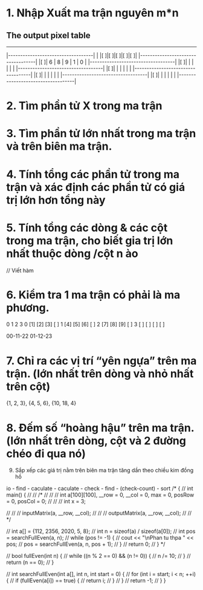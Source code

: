 # 1. Nhập Xuất ma trận nguyên m*n 
## The output pixel table
------------------------

|-----------------------------------|
|     |[   ]|[   ]|[   ]|[   ]|[   ]|
|-----------------------------------|
|[   ]|  6  |  8  |  9  |  1  |  0  |
|-----------------------------------|
|[   ]|     |     |     |     |     |
|-----------------------------------|
|[   ]|     |     |     |     |     |
|-----------------------------------|
|[   ]|     |     |     |     |     |
|-----------------------------------|
|[   ]|     |     |     |     |     |
|-----------------------------------|

# 2. Tìm phần tử X trong ma trận

# 3. Tìm phần tử lớn nhất trong ma trận và trên biên ma trận.


# 4. Tính tổng các phần tử trong ma trận và xác định các phần tử có giá trị lớn hơn tổng này

# 5. Tính tổng các dòng & các cột trong ma trận, cho biết gia trị lớn nhất thuộc dòng /cột n ào
// Viết hàm 

# 6. Kiểm tra 1 ma trận có phải là ma phương.
   0   1   2   3
0 [1] [2] [3] [ ]
1 [4] [5] [6] [ ]
2 [7] [8] [9] [ ]
3 [ ] [ ] [ ] [ ]

00-11-22
01-12-23

# 7. Chỉ ra các vị trí “yên ngựa” trên ma trận. (lớn nhất trên dòng và nhỏ nhất trên cột)
{1, 2, 3},
{4, 5, 6},
{10, 18, 4}

# 8. Đếm số “hoàng hậu” trên ma trận. (lớn nhất trên dòng, cột và 2 đường chéo đi qua nó)



9. Sắp xếp các giá trị nằm trên biên ma trận tăng dần theo chiều kim đồng hồ

io - find - caculate - caculate - check - find - (check-count) - sort 
/*
{
// int main() {
//     // /*
//     // // int a[100][100], __row = 0, __col = 0, max = 0, posRow = 0, posCol = 0;
//     // // int x = 3;

//     // // inputMatrix(a, __row, __col);
//     // // outputMatrix(a, __row, __col);
//     // */

//     int a[] = {112, 2356, 2020, 5, 8};
//     int n = sizeof(a) / sizeof(a[0]);
//     int pos = searchFullEven(a, n);
//     while (pos != -1) {
//         cout << "\nPhan tu thpa " << pos;
//         pos = searchFullEven(a, n, pos + 1);
//     }
//     return 0;
// }
*/

// bool fullEven(int n) {
//     while ((n % 2 == 0) && (n != 0)) {
//         n /= 10;
//     }
//     return (n == 0);
// }

// int searchFullEven(int a[], int n, int start = 0) {
//     for (int i = start; i < n; ++i) {
//         if (fullEven(a[i]) == true) {
//             return i;
//         }
//     }
//     return -1;
// }
}

